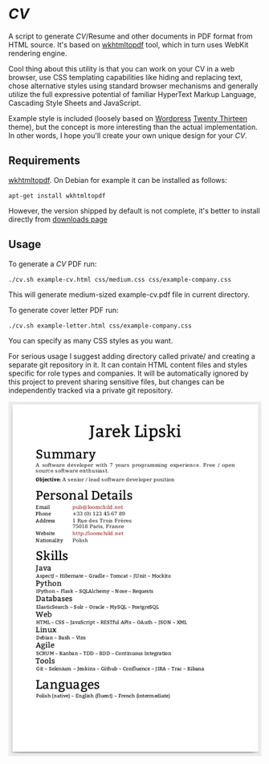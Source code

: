 # _CV_

A script to generate _CV_/Resume and other documents in PDF format from HTML source. 
It's based on [wkhtmltopdf](http://wkhtmltopdf.org/) tool, which in turn uses WebKit rendering engine.

Cool thing about this utility is that you can work on your CV in a web browser, 
use CSS templating capabilities like hiding and replacing text, 
chose alternative styles using standard browser mechanisms and generally utilize the full expressive potential 
of familiar HyperText Markup Language, Cascading Style Sheets and JavaScript.

Example style is included (loosely based on [Wordpress](https://wordpress.org/) 
[Twenty Thirteen](https://wordpress.org/themes/twentythirteen/) theme), 
but the concept is more interesting than the actual implementation. 
In other words, I hope you'll create your own unique design for your _CV_.

## Requirements

[wkhtmltopdf](http://wkhtmltopdf.org/). On Debian for example it can be installed as follows:

    apt-get install wkhtmltopdf

However, the version shipped by default is not complete, it's better to install directly from 
[downloads page](http://wkhtmltopdf.org/downloads.html)

## Usage

To generate a _CV_ PDF run:

    ./cv.sh example-cv.html css/medium.css css/example-company.css

This will generate medium-sized example-cv.pdf file in current directory. 

To generate cover letter PDF run:

    ./cv.sh example-letter.html css/example-company.css

You can specify as many CSS styles as you want.

For serious usage I suggest adding directory called private/ and creating a separate git repository 
in it. It can contain HTML content files and styles specific for role types and companies. 
It will be automatically ignored by this project to prevent sharing sensitive files, 
but changes can be independently tracked via a private git repository.

![Example CV Screenshot](example-cv.png?raw=true)
